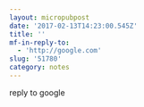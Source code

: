 ```yaml
---
layout: micropubpost
date: '2017-02-13T14:23:00.545Z'
title: ''
mf-in-reply-to:
  - 'http://google.com'
slug: '51780'
category: notes
---
```

reply to google
